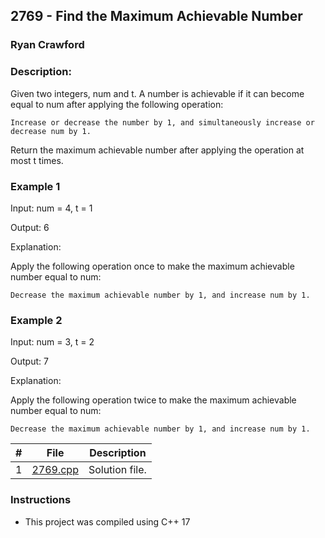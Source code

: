 ## 2769 - Find the Maximum Achievable Number
### Ryan Crawford
### Description: 


Given two integers, num and t. A number is achievable if it can become equal to num after applying the following operation:

    Increase or decrease the number by 1, and simultaneously increase or decrease num by 1.

Return the maximum achievable number after applying the operation at most t times.

### Example 1


Input: num = 4, t = 1

Output: 6

Explanation:

Apply the following operation once to make the maximum achievable number equal to num:

    Decrease the maximum achievable number by 1, and increase num by 1.



### Example 2


Input: num = 3, t = 2

Output: 7

Explanation:

Apply the following operation twice to make the maximum achievable number equal to num:

    Decrease the maximum achievable number by 1, and increase num by 1.



|   #   | File                       | Description                                                |
| :---: | -------------------------- | ---------------------------------------------------------- |
|   1   | [2769.cpp](./2769.cpp)     | Solution file.                                             |

### Instructions

- This project was compiled using C++ 17
